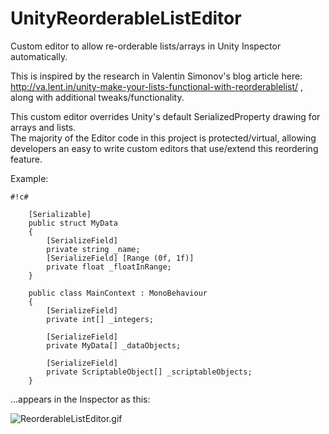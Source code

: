 # UnityReorderableListEditor #

Custom editor to allow re-orderable lists/arrays in Unity Inspector automatically.

This is inspired by the research in Valentin Simonov's blog article here: http://va.lent.in/unity-make-your-lists-functional-with-reorderablelist/ , along with additional tweaks/functionality.

This custom editor overrides Unity's default SerializedProperty drawing for arrays and lists.  
The majority of the Editor code in this project is protected/virtual, allowing developers an easy to write custom editors that use/extend this reordering feature.  
  
Example:  

```
#!c#

    [Serializable]
    public struct MyData
    {
        [SerializeField]
        private string _name;
        [SerializeField] [Range (0f, 1f)]
        private float _floatInRange;
    }

    public class MainContext : MonoBehaviour
    {
        [SerializeField]
        private int[] _integers;

        [SerializeField]
        private MyData[] _dataObjects;

        [SerializeField]
        private ScriptableObject[] _scriptableObjects;
    }
```  
  
...appears in the Inspector as this:  

![ReorderableListEditor.gif](Andeart.UnityLabs.ReorderableListEditor)